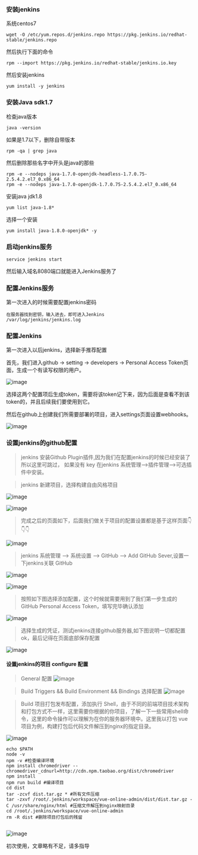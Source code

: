 ### 安装jenkins
系统centos7
```
wget -O /etc/yum.repos.d/jenkins.repo https://pkg.jenkins.io/redhat-stable/jenkins.repo
```
然后执行下面的命令
```
rpm --import https://pkg.jenkins.io/redhat-stable/jenkins.io.key
```
然后安装jenkins
```
yum install -y jenkins
```

### 安装Java sdk1.7
检查java版本
```
java -version
```
如果是1.7以下，删除自带版本

```
rpm -qa | grep java

```
然后删除那些名字中开头是java的那些
```
rpm -e --nodeps java-1.7.0-openjdk-headless-1.7.0.75-2.5.4.2.el7_0.x86_64
rpm -e --nodeps java-1.7.0-openjdk-1.7.0.75-2.5.4.2.el7_0.x86_64
```
安装java jdk1.8
```
yum list java-1.8*

```
选择一个安装
```
yum install java-1.8.0-openjdk* -y

```

### 启动jenkins服务
```
service jenkins start
```
然后输入域名8080端口就能进入Jenkins服务了

### 配置Jenkins服务

第一次进入的时候需要配置jenkins密码
```
在服务器找到密钥，输入进去，即可进入Jenkins
/var/log/jenkins/jenkins.log
```
### 配置Jenkins
第一次进入以后jenkins，选择新手推荐配置

首先，我们进入github -> setting -> developers -> Personal Access Token页面，生成一个有读写权限的用户。

![image](https://user-gold-cdn.xitu.io/2019/6/2/16b18bf344aeb4f4?imageslim)

选择这两个配置项后生成token，需要将该token记下来，因为后面是查看不到该token的，并且后续我们要使用到它。

然后在github上创建我们所需要部署的项目，进入settings页面设置webhooks。

![image](https://user-gold-cdn.xitu.io/2019/6/2/16b18c2589d6307d?imageView2/0/w/1280/h/960/format/webp/ignore-error/1)

### 设置jenkins的github配置
> jenkins 安装Github Plugin插件,因为我们在配置jenkins的时候已经安装了所以这里可跳过， 如果没有 key 在jenkins 系统管理-->插件管理-->可选插件中安装。

> jenkins 新建项目，选择构建自由风格项目

![image](https://user-gold-cdn.xitu.io/2018/12/19/167c6a41270e2c12?imageView2/0/w/1280/h/960/format/webp/ignore-error/1)

![image](https://user-gold-cdn.xitu.io/2018/12/19/167c6a41270e2c12?imageslim)

> 完成之后的页面如下，后面我们做关于项目的配置设置都是基于这样页面👇👇👇

![image](https://user-gold-cdn.xitu.io/2018/12/19/167c6a639c845608?imageslim)

> jenkins 系统管理 --> 系统设置 --> GitHub --> Add GitHub Sever,设置一下jenkins关联 GitHub

![image](https://user-gold-cdn.xitu.io/2018/12/19/167c6aada71ad40f?imageslim)

![image](https://user-gold-cdn.xitu.io/2018/12/19/167c6ae0c090534d?imageView2/0/w/1280/h/960/format/webp/ignore-error/1)

> 按照如下图选择添加配置，这个时候就需要用到了我们第一步生成的 GitHub Personal Access Token，填写完毕确认添加

![image](https://user-gold-cdn.xitu.io/2018/12/19/167c6b1656858d21?imageslim)

> 选择生成的凭证，测试jenkins连接github服务器,如下图说明一切都配置 ok，最后记得在页面底部保存配置

![image](https://user-gold-cdn.xitu.io/2018/12/19/167c6bbb4b38f27c?imageslim)

#### 设置jenkins的项目 configure 配置
> General 配置
![image](https://user-gold-cdn.xitu.io/2018/12/19/167c6c20eb703fc6?imageslim)

> Build Triggers && Build Environment && Bindings 选择配置
![image](https://user-gold-cdn.xitu.io/2018/12/19/167c6e346fdb94f5?imageslim)

> Build 项目打包发布配置，添加执行 Shell，由于不同的前端项目技术架构和打包方式不一样，这里需要你根据的你项目，了解一下一些常用shell命令，这里的命令操作可以理解为在你的服务器环境中。这里我以打包 vue 项目为例，构建打包后代码文件解压到nginx的指定目录。

![image](https://user-gold-cdn.xitu.io/2018/12/19/167c6fa45311fc1e?imageslim)

```
echo $PATH
node -v
npm -v #检查编译环境
npm install chromedriver --chromedriver_cdnurl=http://cdn.npm.taobao.org/dist/chromedriver
npm install 
npm run build #编译项目
cd dist
tar -zcvf dist.tar.gz * #所有文件压缩
tar -zxvf /root/.jenkins/workspace/vue-online-admin/dist/dist.tar.gz -C /usr/share/nginx/html #压缩文件解压到nginx映射目录
cd /root/.jenkins/workspace/vue-online-admin 
rm -R dist #删除项目打包后的残留


```
![image](https://user-gold-cdn.xitu.io/2018/12/19/167c6fb240a22941?imageslim)


初次使用，文章略有不足，请多指导